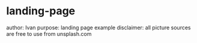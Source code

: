 # landing-page
author: Ivan
purpose: landing page example
disclaimer: all picture sources are free to use from unsplash.com